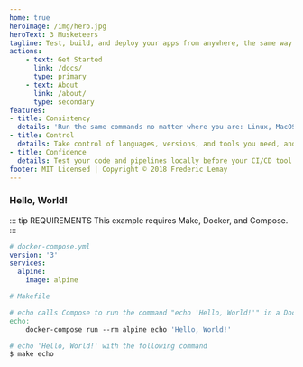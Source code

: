 ```yaml
---
home: true
heroImage: /img/hero.jpg
heroText: 3 Musketeers
tagline: Test, build, and deploy your apps from anywhere, the same way.
actions:
    - text: Get Started
      link: /docs/
      type: primary
    - text: About
      link: /about/
      type: secondary
features:
- title: Consistency
  details: 'Run the same commands no matter where you are: Linux, MacOS, Windows, CI/CD tools that supports Docker like GitHub Actions, Travis CI, CircleCI, and GitLab CI.'
- title: Control
  details: Take control of languages, versions, and tools you need, and version source control your pipelines with your preferred VCS like GitHub and GitLab.
- title: Confidence
  details: Test your code and pipelines locally before your CI/CD tool runs it. Feel confident that if it works locally, it will work in your CI/CD server.
footer: MIT Licensed | Copyright © 2018 Frederic Lemay
---
```


### Hello, World!

::: tip REQUIREMENTS
This example requires Make, Docker, and Compose.
:::

```yaml
# docker-compose.yml
version: '3'
services:
  alpine:
    image: alpine
```

```makefile
# Makefile

# echo calls Compose to run the command "echo 'Hello, World!'" in a Docker container
echo:
	docker-compose run --rm alpine echo 'Hello, World!'
```

```bash
# echo 'Hello, World!' with the following command
$ make echo
```
